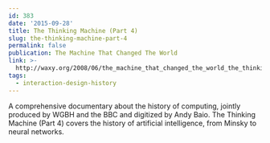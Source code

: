 ```yaml
---
id: 383
date: '2015-09-28'
title: The Thinking Machine (Part 4)
slug: the-thinking-machine-part-4
permalink: false
publication: The Machine That Changed The World
link: >-
  http://waxy.org/2008/06/the_machine_that_changed_the_world_the_thinking_machine/
tags:
  - interaction-design-history
---
```

A comprehensive documentary about the history of computing, jointly produced by WGBH and the BBC and digitized by Andy Baio. The Thinking Machine (Part 4) covers the history of artificial intelligence, from Minsky to neural networks.
